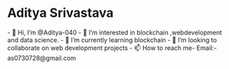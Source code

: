 <h1>Aditya Srivastava</h1>- 👋 Hi, I’m @Aditya-040
- 👀 I’m interested in blockchain ,webdevelopment and data science.
- 🌱 I’m currently learning blockchain
- 💞️ I’m looking to collaborate on web development projects
- 📫 How to reach me- Email:-as0730728@gmail.com

<!---
Aditya-040/Aditya-040 is a ✨ special ✨ repository because its `README.md` (this file) appears on your GitHub profile.
You can click the Preview link to take a look at your changes.
--->
